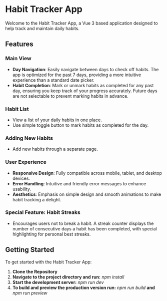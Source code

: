 # Habit Tracker App

Welcome to the Habit Tracker App, a Vue 3 based application designed to help track and maintain daily habits. 

## Features

### Main View

- **Day Navigation**: Easily navigate between days to check off habits. The app is optimized for the past 7 days, providing a more intuitive experience than a standard date picker.
- **Habit Completion**: Mark or unmark habits as completed for any past day, ensuring you keep track of your progress accurately. Future days are not selectable to prevent marking habits in advance.

### Habit List

- View a list of your daily habits in one place.
- Use simple toggle button to mark habits as completed for the day.

### Adding New Habits

- Add new habits through a separate page.

### User Experience

- **Responsive Design**: Fully compatible across mobile, tablet, and desktop devices.
- **Error Handling**: Intuitive and friendly error messages to enhance usability.
- **Aesthetics**: Emphasis on simple design and smooth animations to make habit tracking a delight.

### Special Feature: Habit Streaks

- Encourages users not to break a habit. A streak counter displays the number of consecutive days a habit has been completed, with special highlighting for personal best streaks.

## Getting Started

To get started with the Habit Tracker App:

1. **Clone the Repository**
2. **Navigate to the project directory and run:**
   _npm install_
3. **Start the development server:**
   _npm run dev_
4. **To build and preview the production version run:**
_npm run build_ **and** 
_npm run preview_

